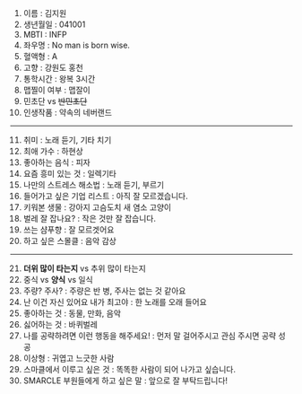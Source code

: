 1. 이름 : 김지원
2. 생년월일 : 041001
3. MBTI : INFP
4. 좌우명 : No man is born wise.
5. 혈액형 : A
6. 고향 : 강원도 홍천
7. 통학시간 : 왕복 3시간
8. 맵찔이 여부 : 맵잘이
9. 민초단 vs ~~반민초단~~
10. 인생작품 : 약속의 네버랜드
---
11. 취미 : 노래 듣기, 기타 치기
12. 최애 가수 : 하현상
13. 좋아하는 음식 : 피자
14. 요즘 흥미 있는 것 : 일렉기타
15. 나만의 스트레스 해소법 : 노래 듣기, 부르기
16. 들어가고 싶은 기업 리스트 : 아직 잘 모르겠습니다.
17. 키워본 생물 : 강아지 고슴도치 새 염소 고양이
18. 벌레 잘 잡나요? : 작은 것만 잘 잡습니다.
19. 쓰는 샴푸향 : 잘 모르겟어요
20. 하고 싶은 스몰클 : 음악 감상
***
21. **더위 많이 타는지** vs 추위 많이 타는지
22. 중식 vs **양식** vs 일식
23. 주량? 주사? : 주량은 반 병, 주사는 없는 것 같아요
24. 난 이건 자신 있어요 내가 최고야 : 한 노래를 오래 들어요
25. 좋아하는 것 : 동물, 만화, 음악
28. 싫어하는 것 : 바퀴벌레
29. 나를 공략하려면 이런 행동을 해주세요! : 먼저 말 걸어주시고 관심 주시면 공략 성공
30. 이상형 : 귀엽고 느긋한 사람
31. 스마클에서 이루고 싶은 것 : 똑똑한 사람이 되어 나가고 싶습니다.
32. SMARCLE 부원들에게 하고 싶은 말 : 앞으로 잘 부탁드립니다!
